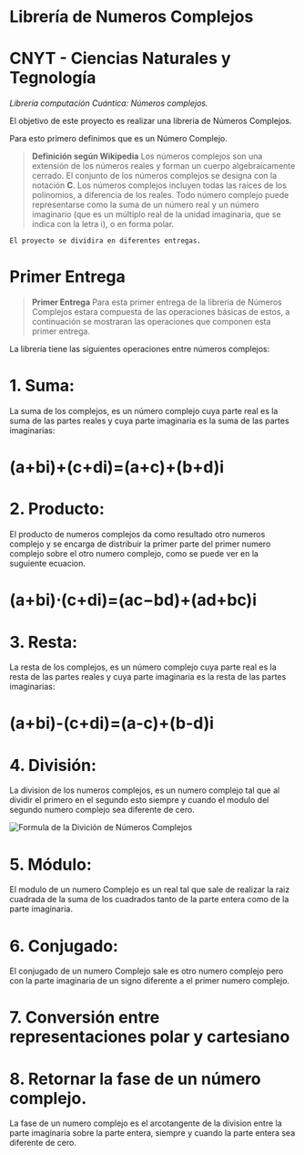# Librería de Numeros Complejos

# CNYT - Ciencias Naturales y Tegnología

_Librería computación Cuántica: Números complejos._

El objetivo de este proyecto es realizar una libreria de Números Complejos.

Para esto primero definimos que es un Número Complejo.

> **Definición según Wikipedia** Los números complejos son una extensión de los números reales y forman un cuerpo algebraicamente cerrado. El conjunto de los números complejos se designa con la notación **C**.  Los números complejos incluyen todas las raíces de los polinomios, a diferencia de los reales. Todo número complejo puede representarse como la suma de un número real y un número imaginario (que es un múltiplo real de la unidad imaginaria, que se indica con la letra i), o en forma polar.

```
El proyecto se dividira en diferentes entregas.
```

# Primer Entrega

> **Primer Entrega** Para esta primer entrega de la librería de Números Complejos estara compuesta de las operaciones básicas de estos, a continuación se mostraran las operaciones que componen esta primer entrega.

La librería tiene las siguientes operaciones entre números complejos:

# 1. Suma:

La suma de los complejos, es un número complejo cuya parte real es la suma de las partes reales y cuya parte imaginaria es la suma de las partes imaginarias:

  
   # (a+bi)+(c+di)=(a+c)+(b+d)i
   

# 2. Producto:
  
  El producto de numeros complejos da como resultado otro numeros complejo y se encarga de distribuir la primer parte del primer numero     complejo sobre el otro numero complejo, como se puede ver en la suguiente ecuacion.
            
            
   # (a+bi)⋅(c+di)=(ac−bd)+(ad+bc)i
  
  
# 3. Resta:

  La resta de los complejos, es un número complejo cuya parte real es la resta de las partes reales y cuya parte imaginaria es la resta     de las partes imaginarias:
  
  
   # (a+bi)-(c+di)=(a-c)+(b-d)i


# 4. División:

  La division de los numeros complejos, es un numero complejo tal que al dividir el primero en el segundo esto siempre y cuando el         modulo del segundo numero complejo sea diferente de cero.
  
  ![Formula de la Divición de Números Complejos](https://www.ditutor.com/numeros_complejos/images/12.gif)

  
# 5. Módulo:

   El modulo de un numero Complejo es un real tal que sale de realizar la raiz cuadrada de la suma de los cuadrados tanto de la parte      entera como de la parte imaginaria.
    
# 6. Conjugado:

  El conjugado de un numero Complejo sale es otro numero complejo pero con la parte imaginaria de un signo diferente a el primer numero   complejo.
  
# 7. Conversión entre representaciones polar y cartesiano


# 8. Retornar la fase de un número complejo.

  La fase de un numero complejo es el arcotangente de la division entre la parte imaginaria sobre la parte entera, siempre y cuando la     parte entera sea diferente de cero.

